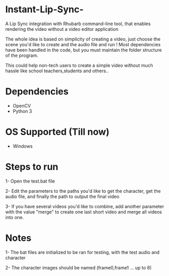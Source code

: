 # Instant-Lip-Sync-
A Lip Sync integration with Rhubarb command-line tool, that enables rendering the video without a video editor application

The whole idea is based on simplicity of creating a video, just choose the scene you'd like to create and the audio file and run !
Most dependencies have been handled in the code, but you must maintain the folder structure of the program.

This could help non-tech users to create a simple video without much hassle like school teachers,students and others..

# Dependencies
- OpenCV
- Python 3

# OS Supported (Till now)
- Windows

# Steps to run
1- Open the test.bat file

2- Edit the parameters to the paths you'd like to get the character, get the audio file, and finally the path to output the final video

3- If you have several videos you'd like to combine, add another parameter with the value "merge" to create one last short video and merge all videos into one.

# Notes
1- The bat files are initialized to be ran for testing, with the test audio and character

2- The character images should be named (frame0,frame1 ... up to 8)
